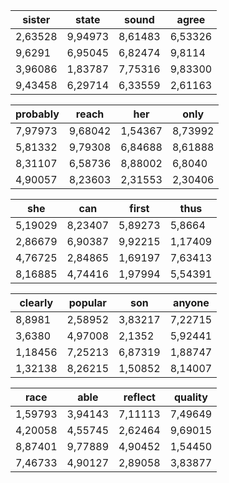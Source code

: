 <table>
<thead>
<tr class="header">
<th>sister</th>
<th>state</th>
<th>sound</th>
<th>agree</th>
</tr>
</thead>
<tbody>
<tr class="odd">
<td>2,63528</td>
<td>9,94973</td>
<td>8,61483</td>
<td>6,53326</td>
</tr>
<tr class="even">
<td>9,6291</td>
<td>6,95045</td>
<td>6,82474</td>
<td>9,8114</td>
</tr>
<tr class="odd">
<td>3,96086</td>
<td>1,83787</td>
<td>7,75316</td>
<td>9,83300</td>
</tr>
<tr class="even">
<td>9,43458</td>
<td>6,29714</td>
<td>6,33559</td>
<td>2,61163</td>
</tr>
</tbody>
</table>
<table>
<thead>
<tr class="header">
<th>probably</th>
<th>reach</th>
<th>her</th>
<th>only</th>
</tr>
</thead>
<tbody>
<tr class="odd">
<td>7,97973</td>
<td>9,68042</td>
<td>1,54367</td>
<td>8,73992</td>
</tr>
<tr class="even">
<td>5,81332</td>
<td>9,79308</td>
<td>6,84688</td>
<td>8,61888</td>
</tr>
<tr class="odd">
<td>8,31107</td>
<td>6,58736</td>
<td>8,88002</td>
<td>6,8040</td>
</tr>
<tr class="even">
<td>4,90057</td>
<td>8,23603</td>
<td>2,31553</td>
<td>2,30406</td>
</tr>
</tbody>
</table>
<table>
<thead>
<tr class="header">
<th>she</th>
<th>can</th>
<th>first</th>
<th>thus</th>
</tr>
</thead>
<tbody>
<tr class="odd">
<td>5,19029</td>
<td>8,23407</td>
<td>5,89273</td>
<td>5,8664</td>
</tr>
<tr class="even">
<td>2,86679</td>
<td>6,90387</td>
<td>9,92215</td>
<td>1,17409</td>
</tr>
<tr class="odd">
<td>4,76725</td>
<td>2,84865</td>
<td>1,69197</td>
<td>7,63413</td>
</tr>
<tr class="even">
<td>8,16885</td>
<td>4,74416</td>
<td>1,97994</td>
<td>5,54391</td>
</tr>
</tbody>
</table>
<table>
<thead>
<tr class="header">
<th>clearly</th>
<th>popular</th>
<th>son</th>
<th>anyone</th>
</tr>
</thead>
<tbody>
<tr class="odd">
<td>8,8981</td>
<td>2,58952</td>
<td>3,83217</td>
<td>7,22715</td>
</tr>
<tr class="even">
<td>3,6380</td>
<td>4,97008</td>
<td>2,1352</td>
<td>5,92441</td>
</tr>
<tr class="odd">
<td>1,18456</td>
<td>7,25213</td>
<td>6,87319</td>
<td>1,88747</td>
</tr>
<tr class="even">
<td>1,32138</td>
<td>8,26215</td>
<td>1,50852</td>
<td>8,14007</td>
</tr>
</tbody>
</table>
<table>
<thead>
<tr class="header">
<th>race</th>
<th>able</th>
<th>reflect</th>
<th>quality</th>
</tr>
</thead>
<tbody>
<tr class="odd">
<td>1,59793</td>
<td>3,94143</td>
<td>7,11113</td>
<td>7,49649</td>
</tr>
<tr class="even">
<td>4,20058</td>
<td>4,55745</td>
<td>2,62464</td>
<td>9,69015</td>
</tr>
<tr class="odd">
<td>8,87401</td>
<td>9,77889</td>
<td>4,90452</td>
<td>1,54450</td>
</tr>
<tr class="even">
<td>7,46733</td>
<td>4,90127</td>
<td>2,89058</td>
<td>3,83877</td>
</tr>
</tbody>
</table>

